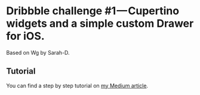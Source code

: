 # Dribbble challenge #1 — Cupertino widgets and a simple custom Drawer for iOS.

Based on Wg by Sarah-D.

## Tutorial

You can find a step by step tutorial on [my Medium article](https://medium.com/glottery/dribbble-challenge-1-cupertino-widgets-and-a-simple-custom-drawer-for-ios-1c3a2cd4d221).
